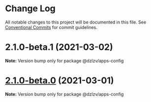 # Change Log

All notable changes to this project will be documented in this file.
See [Conventional Commits](https://conventionalcommits.org) for commit guidelines.

# 2.1.0-beta.1 (2021-03-02)

**Note:** Version bump only for package @dzlzv/apps-config





# [2.1.0-beta.0](https://github.com/polkadot-js/apps/compare/v0.1.2...v2.1.0-beta.0) (2021-03-01)

**Note:** Version bump only for package @dzlzv/apps-config
